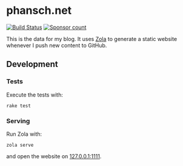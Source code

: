 # phansch.net

[![Build Status](https://github.com/phansch/phansch.github.com/workflows/Ruby/badge.svg)](https://github.com/phansch/phansch.net/actions)
[![Sponsor
count](https://img.shields.io/badge/sponsors-4-brightgreen)](https://phansch.net/thanks)

This is the data for my blog. It uses [Zola] to generate a static website whenever I push new content to GitHub.

## Development

### Tests

Execute the tests with:

    rake test

### Serving

Run Zola with:

    zola serve

and open the website on [127.0.0.1:1111](http://127.0.0.1:1111).

[Zola]: https://www.getzola.org/
